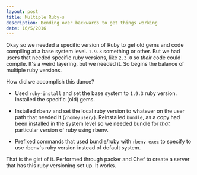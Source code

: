```yaml
---
layout: post
title: Multiple Ruby-s
description: Bending over backwards to get things working
date: 16/5/2016
---
```


Okay so we needed a specific version of Ruby to get old gems and code compiling at a base system level. `1.9.3` something or other. But we had users that needed specific ruby versions, like `2.3.0` so *their* code could compile. It's a weird layering, but we needed it. So begins the balance of multiple ruby versions.

How did we accomplish this dance?

* Used `ruby-install` and set the base system to `1.9.3` ruby version. Installed the specific (old) gems.

* Installed rbenv and set the local ruby version to whatever on the user path that needed it (`/home/user/`). Reinstalled `bundle`, as a copy had been installed in the system level so we needed bundle for *that* particular version of ruby using rbenv.

* Prefixed commands that used bundle/ruby with `rbenv exec` to specify to use rbenv's ruby version instead of default system.

That is the gist of it. Performed through packer and Chef to create a server that has this ruby versioning set up. It works.
